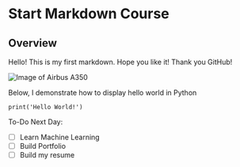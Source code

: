 # Start Markdown Course
## Overview

Hello! This is my first markdown. Hope you like it!
Thank you GitHub!

![Image of Airbus A350](https://www.flightradar24.com/blog/wp-content/uploads/2023/06/A350-first-flight-768x539.jpeg)

Below, I demonstrate how to display hello world in Python
```
print('Hello World!')
```

To-Do Next Day:
- [ ] Learn Machine Learning
- [ ] Build Portfolio
- [ ] Build my resume
